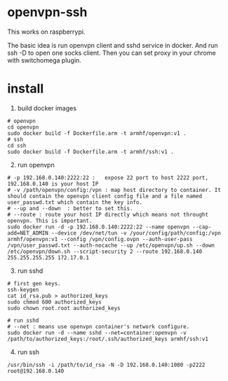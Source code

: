 # openvpn-ssh

This works on raspberrypi.

The basic idea is run openvpn client and sshd service in docker. And run ssh -D to open one socks client. Then you can set proxy in your chrome with switchomega plugin.


# install
1. build docker images
```
# openvpn
cd openvpn
sudo docker build -f Dockerfile.arm -t armhf/openvpn:v1 .
# ssh
cd ssh
sudo docker build -f Dockerfile.arm -t armhf/ssh:v1 .
```
2. run openvpn
```
# -p 192.168.0.140:2222:22 :   expose 22 port to host 2222 port, 192.168.0.140 is your host IP
# -v /path/openvpn/config:/vpn : map host directory to container. It should contain the openvpn client config file and a file named user_passwd.txt which contain the key info.
# --up and --down  : better to set this.
# --route : route your host IP directly which means not throught openvpn. This is important.
sudo docker run -d -p 192.168.0.140:2222:22 --name openvpn --cap-add=NET_ADMIN --device /dev/net/tun -v /your/config/path/config:/vpn armhf/openvpn:v1 --config /vpn/config.ovpn --auth-user-pass /vpn/user_passwd.txt --auth-nocache --up /etc/openvpn/up.sh --down /etc/openvpn/down.sh --script-security 2 --route 192.168.0.140 255.255.255.255 172.17.0.1

```

3. run sshd
```
# first gen keys.
ssh-keygen
cat id_rsa.pub > authorized_keys
sudo chmod 600 authorized_keys
sudo chown root.root authorized_keys

# run sshd
# --net : means use openvpn container's network configure.
sudo docker run -d --name sshd --net=container:openvpn -v /path/to/authorized_keys:/root/.ssh/authorized_keys armhf/ssh:v1
```

4. run ssh
```
/usr/bin/ssh -i /path/to/id_rsa -N -D 192.168.0.140:1080 -p2222 root@192.168.0.140
```

